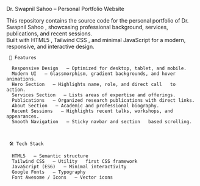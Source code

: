    Dr. Swapnil Sahoo – Personal Portfolio Website

This repository contains the source code for the personal portfolio of   Dr. Swapnil Sahoo  , showcasing professional background, services, publications, and recent sessions.  
Built with   HTML5  ,   Tailwind CSS  , and minimal JavaScript for a modern, responsive, and interactive design.

         

     📌 Features

      Responsive Design   – Optimized for desktop, tablet, and mobile.
      Modern UI   – Glassmorphism, gradient backgrounds, and hover animations.
      Hero Section   – Highlights name, role, and direct call   to   action.
      Services Section   – Lists areas of expertise and offerings.
      Publications   – Organized research publications with direct links.
      About Section   – Academic and professional biography.
      Recent Sessions   – Highlights recent talks, workshops, and appearances.
      Smooth Navigation   – Sticky navbar and section   based scrolling.

         

     🛠️ Tech Stack

      HTML5   – Semantic structure
      Tailwind CSS   – Utility   first CSS framework
      JavaScript (ES6)   – Minimal interactivity
      Google Fonts   – Typography
      Font Awesome / Icons   – Vector icons

         

     
